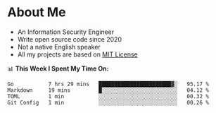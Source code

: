 # About Me

- An Information Security Engineer
- Write open source code since 2020
- Not a native English speaker
- All my projects are based on [MIT License](https://opensource.org/licenses/MIT)

📊 **This Week I Spent My Time On:**
<!--START_SECTION:waka-->
```text
Go           7 hrs 29 mins   ███████████████████████▓░   95.17 % 
Markdown     19 mins         █░░░░░░░░░░░░░░░░░░░░░░░░   04.12 % 
TOML         1 min           ░░░░░░░░░░░░░░░░░░░░░░░░░   00.32 % 
Git Config   1 min           ░░░░░░░░░░░░░░░░░░░░░░░░░   00.26 % 
```
<!--END_SECTION:waka-->

